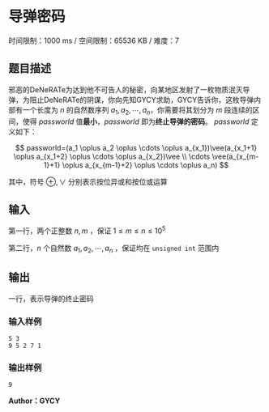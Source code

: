 # 导弹密码

时间限制：1000 ms / 空间限制：65536 KB / 难度：7

## 题目描述

邪恶的DeNeRATe为达到他不可告人的秘密，向某地区发射了一枚物质泯灭导弹，为阻止DeNeRATe的阴谋，你向先知GYCY求助，GYCY告诉你，这枚导弹内部有一个长度为 $n$ 的自然数序列 $a_1, a_2, \cdots, a_n$，你需要将其划分为 $m$ 段连续的区间，使得 $passworld$ 值**最小**，$passworld$ 即为**终止导弹的密码**。 $passworld$ 定义如下：

$$
passworld=(a_1 \oplus a_2 \oplus \cdots \oplus a_{x_1})\vee(a_{x_1+1} \oplus a_{x_1+2} \oplus \cdots \oplus a_{x_2})\vee \\ \cdots \vee(a_{x_{m-1}+1} \oplus a_{x_{m-1}+2} \oplus \cdots \oplus a_n)
$$

其中，符号 $\oplus, \vee$ 分别表示按位异或和按位或运算

## 输入

第一行，两个正整数 $n, m$ ，保证 $1 \leq m \leq n \leq 10^5$

第二行，$n$ 个自然数 $a_1, a_2, \cdots, a_n$ ，保证均在 `unsigned int` 范围内

## 输出

一行，表示导弹的终止密码

### 输入样例

    5 3
    9 5 2 7 1

### 输出样例

    9

**Author：GYCY**
